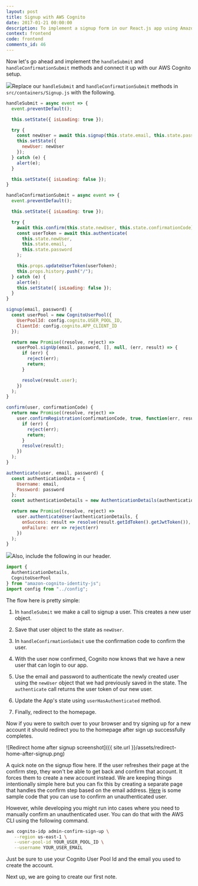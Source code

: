 ```yaml
---
layout: post
title: Signup with AWS Cognito
date: 2017-01-21 00:00:00
description: To implement a signup form in our React.js app using Amazon Cognito we are going to use the amazon-cognito-identity-js NPM package. We are going to call the signUp method to sign a user up and call the confirmRegistration method with the confirmation cade to complete the process.
context: frontend
code: frontend
comments_id: 46
---
```


Now let's go ahead and implement the `handleSubmit` and `handleConfirmationSubmit` methods and connect it up with our AWS Cognito setup.

<img class="code-marker" src="{{ site.url }}/assets/s.png" />Replace our `handleSubmit` and `handleConfirmationSubmit` methods in `src/containers/Signup.js` with the following.

``` javascript
handleSubmit = async event => {
  event.preventDefault();

  this.setState({ isLoading: true });

  try {
    const newUser = await this.signup(this.state.email, this.state.password);
    this.setState({
      newUser: newUser
    });
  } catch (e) {
    alert(e);
  }

  this.setState({ isLoading: false });
}

handleConfirmationSubmit = async event => {
  event.preventDefault();

  this.setState({ isLoading: true });

  try {
    await this.confirm(this.state.newUser, this.state.confirmationCode);
    const userToken = await this.authenticate(
      this.state.newUser,
      this.state.email,
      this.state.password
    );

    this.props.updateUserToken(userToken);
    this.props.history.push("/");
  } catch (e) {
    alert(e);
    this.setState({ isLoading: false });
  }
}

signup(email, password) {
  const userPool = new CognitoUserPool({
    UserPoolId: config.cognito.USER_POOL_ID,
    ClientId: config.cognito.APP_CLIENT_ID
  });

  return new Promise((resolve, reject) =>
    userPool.signUp(email, password, [], null, (err, result) => {
      if (err) {
        reject(err);
        return;
      }

      resolve(result.user);
    })
  );
}

confirm(user, confirmationCode) {
  return new Promise((resolve, reject) =>
    user.confirmRegistration(confirmationCode, true, function(err, result) {
      if (err) {
        reject(err);
        return;
      }
      resolve(result);
    })
  );
}

authenticate(user, email, password) {
  const authenticationData = {
    Username: email,
    Password: password
  };
  const authenticationDetails = new AuthenticationDetails(authenticationData);

  return new Promise((resolve, reject) =>
    user.authenticateUser(authenticationDetails, {
      onSuccess: result => resolve(result.getIdToken().getJwtToken()),
      onFailure: err => reject(err)
    })
  );
}
```

<img class="code-marker" src="{{ site.url }}/assets/s.png" />Also, include the following in our header.

``` javascript
import {
  AuthenticationDetails,
  CognitoUserPool
} from "amazon-cognito-identity-js";
import config from "../config";
```

The flow here is pretty simple:

1. In `handleSubmit` we make a call to signup a user. This creates a new user object.

2. Save that user object to the state as `newUser`.

3. In `handleConfirmationSubmit` use the confirmation code to confirm the user.

4. With the user now confirmed, Cognito now knows that we have a new user that can login to our app.

5. Use the email and password to authenticate the newly created user using the `newUser` object that we had previously saved in the state. The `authenticate` call returns the user token of our new user.

6. Update the App's state using `userHasAuthenticated` method.

7. Finally, redirect to the homepage.

Now if you were to switch over to your browser and try signing up for a new account it should redirect you to the homepage after sign up successfully completes.

![Redirect home after signup screenshot]({{ site.url }}/assets/redirect-home-after-signup.png)

A quick note on the signup flow here. If the user refreshes their page at the confirm step, they won't be able to get back and confirm that account. It forces them to create a new account instead. We are keeping things intentionally simple here but you can fix this by creating a separate page that handles the confirm step based on the email address. [Here](http://docs.aws.amazon.com/cognito/latest/developerguide/using-amazon-cognito-user-identity-pools-javascript-examples.html#using-amazon-cognito-identity-user-pools-javascript-example-confirming-user) is some sample code that you can use to confirm an unauthenticated user.

However, while developing you might run into cases where you need to manually confirm an unauthenticated user. You can do that with the AWS CLI using the following command.

```bash
aws cognito-idp admin-confirm-sign-up \
   --region us-east-1 \
   --user-pool-id YOUR_USER_POOL_ID \
   --username YOUR_USER_EMAIL
```

Just be sure to use your Cognito User Pool Id and the email you used to create the account.

Next up, we are going to create our first note.

